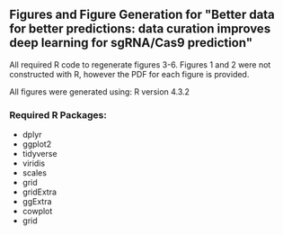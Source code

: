 
## Figures and Figure Generation for "Better data for better predictions: data curation improves deep learning  for sgRNA/Cas9  prediction"

All required R code to regenerate figures 3-6. Figures 1 and 2 were not constructed with R, however the PDF for each figure is provided.

All figures were generated using: R version 4.3.2

### Required R Packages:
* dplyr
* ggplot2
* tidyverse
* viridis
* scales
* grid
* gridExtra
* ggExtra
* cowplot
* grid

